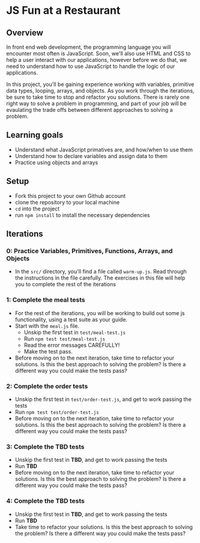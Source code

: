 # JS Fun at a Restaurant

## Overview

In front end web development, the programming language you will encounter most
often is JavaScript. Soon, we'll also use HTML and CSS to help a user interact
with our applications, however before we do that, we need to understand how to
use JavaScript to handle the logic of our applications.

In this project, you'll be gaining experience working with variables, primitive
data types, looping, arrays, and objects. As you work through the
iterations, be sure to take time to stop and refactor you solutions. There is
rarely one right way to solve a problem in programming, and part of your job
will be evaulating the trade offs between different approaches to solving a
problem.

## Learning goals

  - Understand what JavaScript primatives are, and how/when to use them
  - Understand how to declare variables and assign data to them
  - Practice using objects and arrays

## Setup

  - Fork this project to your own Github account
  - clone the repository to your local machine
  - `cd` into the project
  - run `npm install` to install the necessary dependencies

## Iterations

### 0: Practice Variables, Primitives, Functions, Arrays, and Objects
  - In the `src/` directory, you'll find a file called `warm-up.js`. Read
    through the instructions in the file carefully. The exercises in this file
    will help you to complete the rest of the iterations  

### 1: Complete the **meal** tests
  - For the rest of the iterations, you will be working to build out some
    js functionality, using a test suite as your guide.  
  - Start with the `meal.js` file.  
    - Unskip the first test in `test/meal-test.js`
    - Run `npm test test/meal-test.js`  
    - Read the error messages CAREFULLY!  
    - Make the test pass.
  - Before moving on to the next iteration, take time to refactor your
    solutions. Is this the best approach to solving the problem? Is there a
    different way you could make the tests pass?  

### 2: Complete the **order** tests
  - Unskip the first test in `test/order-test.js`, and get to work passing the tests
  - Run `npm test test/order-test.js`
  - Before moving on to the next iteration, take time to refactor your
    solutions. Is this the best approach to solving the problem? Is there a
    different way you could make the tests pass?  

### 3: Complete the **TBD** tests
  - Unskip the first test in **TBD**, and get to work passing the tests
  - Run **TBD**  
  - Before moving on to the next iteration, take time to refactor your
    solutions. Is this the best approach to solving the problem? Is there a
    different way you could make the tests pass?  

### 4: Complete the **TBD** tests
  - Unskip the first test in **TBD**, and get to work passing the tests
  - Run **TBD**  
  - Take time to refactor your solutions. Is this the best approach to solving the problem? 
    Is there a different way you could make the tests pass?  
